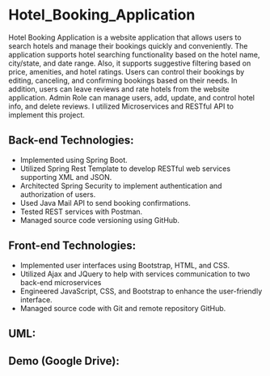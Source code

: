 # Hotel_Booking_Application

Hotel Booking Application is a website application that allows users to search hotels and manage their bookings quickly and conveniently. The application supports hotel searching functionality based on the hotel name, city/state, and date range. Also, it supports suggestive filtering based on price, amenities, and hotel ratings. Users can control their bookings by editing, canceling, and confirming bookings based on their needs. In addition, users can leave reviews and rate hotels from the website application. Admin Role can manage users, add, update, and control hotel info, and delete reviews. I utilized Microservices and RESTful API to implement this project.


## Back-end Technologies:
- Implemented using Spring Boot.
- Utilized Spring Rest Template to develop RESTful web services supporting XML and JSON.
- Architected Spring Security to implement authentication and authorization of users.
- Used Java Mail API to send booking confirmations.
- Tested REST services with Postman.
- Managed source code versioning using GitHub.

## Front-end Technologies:
- Implemented user interfaces using Bootstrap, HTML, and CSS.
- Utilized Ajax and JQuery to help with services communication to two back-end microservices
- Engineered JavaScript, CSS, and Bootstrap to enhance the user-friendly interface.
- Managed source code with Git and remote repository GitHub.

## UML:

## Demo (Google Drive):


